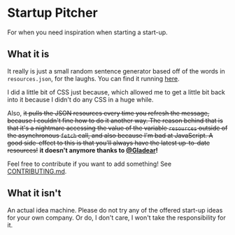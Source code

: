 # Startup Pitcher
For when you need inspiration when starting a start-up.

## What it is

It really is just a small random sentence generator based off of the words in `resources.json`, for the laughs. You can find it running [here](https://saya-rbt.github.io/startup-pitcher/).

I did a little bit of CSS just because, which allowed me to get a little bit back into it because I didn't do any CSS in a huge while.

Also, ~~it pulls the JSON resources every time you refresh the message, because I couldn't fine how to do it another way. The reason behind that is that it's a nightmare accessing the value of the variable `resources` outside of the asynchronous `fetch` call, and also because I'm bad at JavaScript. A good side-effect to this is that you'll always have the latest up-to-date resources!~~ **it doesn't anymore thanks to [@Gladear](https://github.com/Gladear)!**

Feel free to contribute if you want to add something! See [CONTRIBUTING.md](./CONTRIBUTING.md).

## What it isn't

An actual idea machine. Please do not try any of the offered start-up ideas for your own company. Or do, I don't care, I won't take the responsibility for it.
